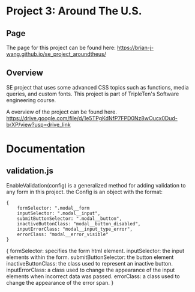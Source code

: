 # Project 3: Around The U.S.

## Page
The page for this project can be found here:
https://brian-j-wang.github.io/se_project_aroundtheus/

## Overview  
SE project that uses some advanced CSS topics such as functions, media queries, and custom fonts. This project is part of TripleTen's Software engineering course.

A overview of the project can be found here.
https://drive.google.com/file/d/1e5TPgKdNfP7FPD0Nz8wOucx0Dud-brXP/view?usp=drive_link

# Documentation

## validation.js

EnableValidation(config) is a generalized method for adding validation to any form in this project. the Config is an object with the format:
```
{
    formSelector: ".modal__form
    inputSelector: ".modal__input",
    submitButtonSelector: ".modal__button",
    inactiveButtonClass: "modal__button_disabled",
    inputErrorClass: "modal__input_type_error",
    errorClass: "modal__error_visible"
}
```

{
    formSelector: specifies the form html element.
    inputSelector: the input elements within the form.
    submitButtonSelector: the button element
    inactiveButtonClass: the class used to represent an inactive button.
    inputErrorClass: a class used to change the appearance of the input elements when incorrect data was passed.
    errorClass: a class used to change the appearance of the error span.
}